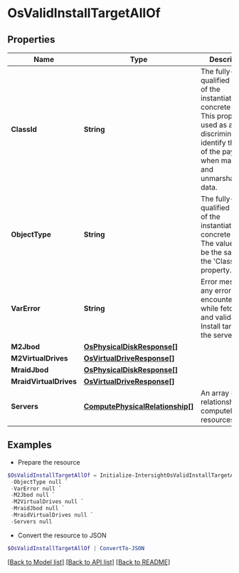 # OsValidInstallTargetAllOf
## Properties

Name | Type | Description | Notes
------------ | ------------- | ------------- | -------------
**ClassId** | **String** | The fully-qualified name of the instantiated, concrete type. This property is used as a discriminator to identify the type of the payload when marshaling and unmarshaling data. | [default to "os.ValidInstallTarget"]
**ObjectType** | **String** | The fully-qualified name of the instantiated, concrete type. The value should be the same as the &#39;ClassId&#39; property. | [default to "os.ValidInstallTarget"]
**VarError** | **String** | Error message if any errors are encountered while fetching and validating Install targets for the server. | [optional] [readonly] 
**M2Jbod** | [**OsPhysicalDiskResponse[]**](OsPhysicalDiskResponse.md) |  | [optional] 
**M2VirtualDrives** | [**OsVirtualDriveResponse[]**](OsVirtualDriveResponse.md) |  | [optional] 
**MraidJbod** | [**OsPhysicalDiskResponse[]**](OsPhysicalDiskResponse.md) |  | [optional] 
**MraidVirtualDrives** | [**OsVirtualDriveResponse[]**](OsVirtualDriveResponse.md) |  | [optional] 
**Servers** | [**ComputePhysicalRelationship[]**](ComputePhysicalRelationship.md) | An array of relationships to computePhysical resources. | [optional] 

## Examples

- Prepare the resource
```powershell
$OsValidInstallTargetAllOf = Initialize-IntersightOsValidInstallTargetAllOf  -ClassId null `
 -ObjectType null `
 -VarError null `
 -M2Jbod null `
 -M2VirtualDrives null `
 -MraidJbod null `
 -MraidVirtualDrives null `
 -Servers null
```

- Convert the resource to JSON
```powershell
$OsValidInstallTargetAllOf | ConvertTo-JSON
```

[[Back to Model list]](../README.md#documentation-for-models) [[Back to API list]](../README.md#documentation-for-api-endpoints) [[Back to README]](../README.md)


